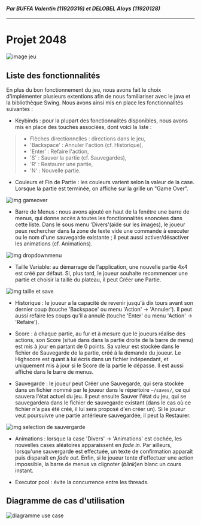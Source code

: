 #### *Par BUFFA Valentin (11920316) et DELOBEL Aloys (11920128)*
----
# Projet 2048
![image jeu](jeu.png)

## Liste des fonctionnalités

En plus du bon fonctionnement du jeu, nous avons fait le choix d'implémenter plusieurs extentions afin de nous familiariser avec le java et la bibliothèque Swing. Nous avons ainsi mis en place les fonctionnalités suivantes :

- Keybinds : pour la plupart des fonctionnalités disponibles, nous avons mis en place des touches associées, dont voici la liste :

> - Flèches directionnelles : directions dans le jeu,
> - 'Backspace' : Annuler l'action (cf. Historique),
> - 'Enter' : Refaire l'action,
> - 'S' : Sauver la partie (cf. Sauvegardes),
> - 'R' : Restaurer une partie,
> - 'N' : Nouvelle partie.

- Couleurs et Fin de Partie : les couleurs varient selon la valeur de la case. Lorsque la partie est terminée, on affiche sur la grille un "Game Over".

![img gameover](gameover.png)

- Barre de Menus : nous avons ajouté en haut de la fenêtre une barre de menus, qui donne accès à toutes les fonctionnalités enoncées dans cette liste. Dans le sous menu 'Divers'(aide sur les images), le joueur peux rechercher dans la zone de texte vide une commande à executer ou le nom d'une sauvegarde existante ; il peut aussi activer/désactiver les animations (cf. Animations).

![img dropdownmenu](dropdownmenu.png)

- Taille Variable: au démarrage de l'application, une nouvelle partie 4x4 est créé par défaut. Si, plus tard, le joueur souhaite recommencer une partie et choisir la taille du plateau, il peut Créer une Partie.

![img taille et save](tailleetsave.png)

- Historique : le joueur a la capacité de revenir jusqu'à dix tours avant son dernier coup (touche 'Backspace' ou menu 'Action' -> 'Annuler'). Il peut aussi refaire les coups qu'il a annulé (touche 'Enter' ou menu 'Action' -> 'Refaire').

- Score : à chaque partie, au fur et à mesure que le joueurs réalise des actions, son Score (situé dans dans la partie droite de la barre de menu) est mis à jour en partant de 0 points. Sa valeur est stockée dans le fichier de Sauvegarde de la partie, créé à la demande du joueur. Le Highscore est quant à lui écris dans un fichier indépendant, et uniquement mis à jour si le Score de la partie le dépasse. Il est aussi affiché dans le barre de menus.

- Sauvegarde : le joueur peut Créer une Sauvegarde, qui sera stockée dans un fichier nommé par le joueur dans le répertoire ``` ~/saves/ ```, ce qui sauvera l'état actuel du jeu. Il peut ensuite Sauver l'état du jeu, qui se sauvegardera dans le fichier de sauvegarde existant (dans le cas où ce fichier n'a pas été créé, il lui sera proposé d'en créer un). Si le joueur veut poursuivre une partie antérieure sauvegardée, il peut la Restaurer.

![img selection de sauvergarde](selectiondesauvegarde.png)

- Animations : lorsque la case 'Divers' -> 'Animations' est cochée, les nouvelles cases aléatoires apparaissent en *fade in*. Par ailleurs, lorsqu'une sauvergarde est effectuée, un texte de confirmation apparaît puis disparaît en *fade out*. Enfin, si le joueur tente d'effectuer une action impossible, la barre de menus va clignoter (*blink*)en blanc un cours instant.

- Executor pool : évite la concurrence entre les threads.

## Diagramme de cas d'utilisation
![diagramme use case](usecases.png)